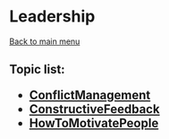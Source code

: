<H1>Leadership</h1>

[Back to main menu](..%2FREADME.md)

<h2>

Topic list:
* [ConflictManagement](education%2FConflictManagement.md)
* [ConstructiveFeedback](education%2FConstructiveFeedback.md)
* [HowToMotivatePeople](education%2FHowToMotivatePeople.md)

</h2>